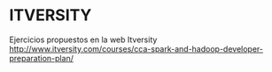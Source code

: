 # ITVERSITY
Ejercicios propuestos en la web Itversity
http://www.itversity.com/courses/cca-spark-and-hadoop-developer-preparation-plan/